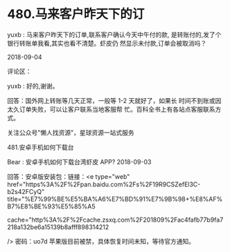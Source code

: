 # 480.马来客户昨天下的订

yuxb : 马来客户昨天下的订单,联系客户确认今天中午付的款, 是转账付的,发了个银行转账单我看,其实也看不清楚。虾皮仍 然显示未付款,订单会被取消吗？

2018-09-04

评论区：

yuxb : 好的,谢谢。

回答：国外网上转账等几天正常，一般等 1-2 天就好了，如果长 时间不到账或因太久订单失败，可以让客户联系当地客服帮 忙。百科全书上有各站点客服联系方式。

关注公众号"懒人找资源"，星球资源一站式服务

481.安卓手机如何下载台

Bear : 安卓手机如何下载台湾虾皮 APP? 2018-09-03

回答：安卓版安装包：链接：<e type="web" href="https%3A%2F%2Fpan.baidu.com%2Fs%2F19R9CSZefEl3C-b2s42FCyQ" title="%E7%99%BE%E5%BA%A6%E7%BD%91%E7%9B%98+%E8%AF%B7%E8%BE%93%E5%85%A5

cache="http%3A%2F%2Fcache.zsxq.com%2F201809%2Fac4fafb77b9fa7218a132be6a15139b8afff898314212

/> 密码：uo7d 苹果版目前被禁，具体恢复时间未知，等待官方通知。
